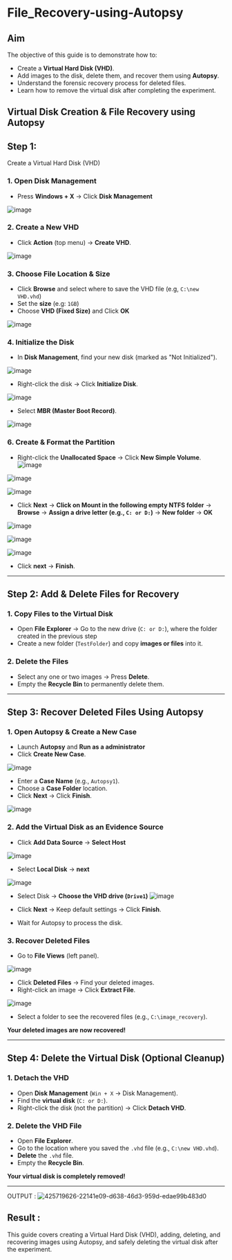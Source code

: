 # File_Recovery-using-Autopsy

## Aim
The objective of this guide is to demonstrate how to:  
 - Create a **Virtual Hard Disk (VHD)**.  
 - Add images to the disk, delete them, and recover them using **Autopsy**.  
 - Understand the forensic recovery process for deleted files.  
 - Learn how to remove the virtual disk after completing the experiment.

## Virtual Disk Creation & File Recovery using Autopsy 


## Step 1: 
   Create a Virtual Hard Disk (VHD) 

### **1. Open Disk Management**  
- Press **Windows + X** → Click **Disk Management** 

![image](https://github.com/user-attachments/assets/cd108ac7-133c-4ff2-8cc4-37d8b9e2047b)


### **2. Create a New VHD**  
- Click **Action** (top menu) → **Create VHD**.  

![image](https://github.com/user-attachments/assets/e8ff97d9-7eeb-4fbc-b310-9accb6f251d3)


### **3. Choose File Location & Size**  
- Click **Browse** and select where to save the VHD file (e.g, `C:\new VHD.vhd`)
- Set the **size** (e.g: `1GB`) 
- Choose **VHD (Fixed Size)** and Click **OK**

![image](https://github.com/user-attachments/assets/c12e71fe-7af0-4f18-a429-bead57aca378)


### **4. Initialize the Disk**  
- In **Disk Management**, find your new disk (marked as "Not Initialized").  

![image](https://github.com/user-attachments/assets/8254ec35-fe12-45ea-be86-a8b420820a6f)


- Right-click the disk → Click **Initialize Disk**.

![image](https://github.com/user-attachments/assets/b62aca2a-9b7c-4852-b853-5ba60480b1d5)


- Select **MBR (Master Boot Record)**. 

![image](https://github.com/user-attachments/assets/a5c29b82-8030-4f1a-86a2-36d8baac8a98)


### **6. Create & Format the Partition**  
- Right-click the **Unallocated Space** → Click **New Simple Volume**.  
![image](https://github.com/user-attachments/assets/8c9c4972-7f84-44b0-bd4f-ef7f5f3b7c28)

![image](https://github.com/user-attachments/assets/5e7acaec-cbff-4b8f-bbed-bf72074a3897)

![image](https://github.com/user-attachments/assets/2b30f330-5510-451f-8d41-e6fec21ec00c)



- Click **Next** → **Click on Mount in the following empty NTFS folder** → **Browse** → **Assign a drive letter (e.g., `C: or D:`)** → **New folder** → **OK**

![image](https://github.com/user-attachments/assets/193e0439-26c8-4193-b620-bf661865ba54)

![image](https://github.com/user-attachments/assets/0dbf67aa-82a0-4d61-ad06-f6ccc7502ebd)

![image](https://github.com/user-attachments/assets/5008d65b-fb44-4f5f-ab5b-7b2b4129a642)

- Click **next** → **Finish**. 

---

## **Step 2: Add & Delete Files for Recovery** 

### **1. Copy Files to the Virtual Disk**  
- Open **File Explorer** → Go to the new drive (`C: or D:`), where the folder created in the previous step
- Create a new folder (`TestFolder`) and copy **images or files** into it.  

### **2. Delete the Files**  
- Select any one or two images → Press **Delete**.  
- Empty the **Recycle Bin** to permanently delete them.  

---

## **Step 3: Recover Deleted Files Using Autopsy**  
### **1. Open Autopsy & Create a New Case** 

- Launch **Autopsy** and **Run as a administrator**  
- Click **Create New Case**.  

![image](https://github.com/user-attachments/assets/41363997-b59f-409b-babc-f6b8fad61991)


- Enter a **Case Name** (e.g., `Autopsy1`).  
- Choose a **Case Folder** location.  
- Click **Next** → Click **Finish**.  

![image](https://github.com/user-attachments/assets/5a79d0b1-f785-4894-a5d6-730db4650915)


### **2. Add the Virtual Disk as an Evidence Source**  
- Click **Add Data Source**  → **Select Host**

![image](https://github.com/user-attachments/assets/eaa59a6f-7178-4813-a7d1-05129c304b5a)


- Select **Local Disk** → **next** 

![image](https://github.com/user-attachments/assets/351168db-db48-40b6-807a-18cbffa0114a)


- Select Disk → **Choose the VHD drive (`Drive1`)**
![image](https://github.com/user-attachments/assets/026fc312-e81d-416c-b730-e64e97736492)


- Click **Next** → Keep default settings → Click **Finish**.  
- Wait for Autopsy to process the disk.  

### **3. Recover Deleted Files**  
- Go to **File Views** (left panel).  

![image](https://github.com/user-attachments/assets/fcb12989-49b9-4ca8-b41c-55a497398e79)


- Click **Deleted Files** → Find your deleted images.  
- Right-click an image → Click **Extract File**.  

![image](https://github.com/user-attachments/assets/facf22f3-f85f-4529-a679-6454b9c0a26e)

- Select a folder to see the recovered files (e.g., `C:\image_recovery`).  

**Your deleted images are now recovered!**  

---

## **Step 4: Delete the Virtual Disk (Optional Cleanup)** 

### **1. Detach the VHD**  
- Open **Disk Management** (`Win + X` → Disk Management).  
- Find the **virtual disk** (`C: or D:`).  
- Right-click the disk (not the partition) → Click **Detach VHD**.  

### **2. Delete the VHD File**  
- Open **File Explorer**.  
- Go to the location where you saved the `.vhd` file (e.g., `C:\new VHD.vhd`).  
- **Delete** the `.vhd` file.  
- Empty the **Recycle Bin**.  

**Your virtual disk is completely removed!**  
 
---

 OUTPUT :
 ![425719626-22141e09-d638-46d3-959d-edae99b483d0](https://github.com/user-attachments/assets/342a6db3-78aa-4b61-a948-fff6bbefcffd)




## Result :
 This guide covers creating a Virtual Hard Disk (VHD), adding, deleting, and recovering images using Autopsy, and safely deleting the virtual disk after the experiment.
